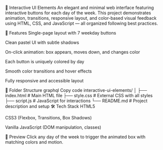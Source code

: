 🎨 Interactive UI Elements
An elegant and minimal web interface featuring interactive buttons for each day of the week. This project demonstrates animation, transitions, responsive layout, and color-based visual feedback using HTML, CSS, and JavaScript — all organized following best practices.

🚀 Features
Single-page layout with 7 weekday buttons

Clean pastel UI with subtle shadows

On-click animation: box appears, moves down, and changes color

Each button is uniquely colored by day

Smooth color transitions and hover effects

Fully responsive and accessible layout

📁 Folder Structure
graphql
Copy code
interactive-ui-elements/
│
├── index.html          # Main HTML file
├── style.css           # External CSS with all styles
├── script.js           # JavaScript for interactions
└── README.md           # Project description and setup
🛠️ Tech Stack
HTML5

CSS3 (Flexbox, Transitions, Box Shadows)

Vanilla JavaScript (DOM manipulation, classes)

📸 Preview
Click any day of the week to trigger the animated box with matching colors and motion.